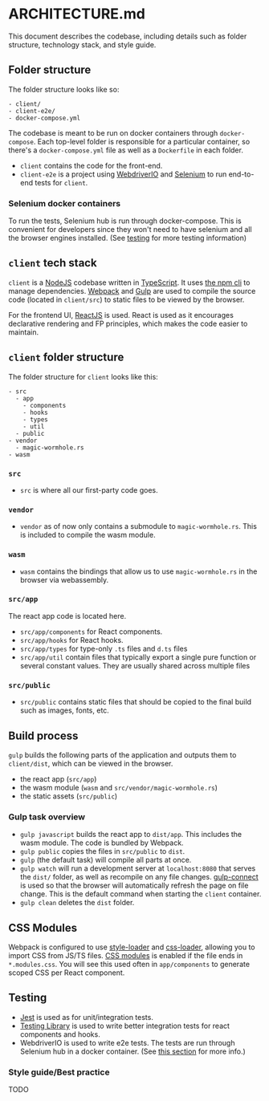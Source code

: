 # ARCHITECTURE.md

This document describes the codebase, including details such as folder structure, technology stack, and style guide.

## Folder structure

The folder structure looks like so:

```
- client/
- client-e2e/
- docker-compose.yml
```

The codebase is meant to be run on docker containers through `docker-compose`. Each top-level folder is responsible for a particular container, so there's a `docker-compose.yml` file as well as a `Dockerfile` in each folder.

- `client` contains the code for the front-end.
- `client-e2e` is a project using [WebdriverIO](https://webdriver.io/) and [Selenium](https://www.selenium.dev/) to run end-to-end tests for `client`.

### Selenium docker containers

To run the tests, Selenium hub is run through docker-compose. This is convenient for developers since they won't need to have selenium and all the browser engines installed. (See [testing](#testing) for more testing information)

## `client` tech stack

`client` is a [NodeJS](https://nodejs.org/en/) codebase written in [TypeScript](https://www.typescriptlang.org/). It uses [the npm cli](https://docs.npmjs.com/cli/) to manage dependencies.
[Webpack](https://webpack.js.org/) and [Gulp](https://gulpjs.com/) are used to compile the source code (located in `client/src`) to static files to be viewed by the browser.

For the frontend UI, [ReactJS](https://reactjs.org/) is used. React is used as it encourages declarative rendering and FP principles, which makes the code easier to maintain.

## `client` folder structure

The folder structure for `client` looks like this:

```
- src
  - app
    - components
    - hooks
    - types
    - util
  - public
- vendor
  - magic-wormhole.rs
- wasm
```

### `src`

- `src` is where all our first-party code goes.

### `vendor`

- `vendor` as of now only contains a submodule to `magic-wormhole.rs`. This is included to compile the wasm module.

### `wasm`

- `wasm` contains the bindings that allow us to use `magic-wormhole.rs` in the browser via webassembly.

### `src/app`

The react app code is located here.

- `src/app/components` for React components.
- `src/app/hooks` for React hooks.
- `src/app/types` for type-only `.ts` files and `d.ts` files
- `src/app/util` contain files that typically export a single pure function or several constant values. They are usually shared across multiple files

### `src/public`

- `src/public` contains static files that should be copied to the final build such as images, fonts, etc.

## Build process

`gulp` builds the following parts of the application and outputs them to `client/dist`, which can be viewed in the browser.

- the react app (`src/app`)
- the wasm module (`wasm` and `src/vendor/magic-wormhole.rs`)
- the static assets (`src/public`)

### Gulp task overview

- `gulp javascript` builds the react app to `dist/app`. This includes the wasm module. The code is bundled by Webpack.
- `gulp public` copies the files in `src/public` to `dist`.
- `gulp` (the default task) will compile all parts at once.
- `gulp watch` will run a development server at `localhost:8080` that serves the `dist/` folder, as well as recompile on any file changes. [gulp-connect](https://github.com/avevlad/gulp-connect) is used so that the browser will automatically refresh the page on file change. This is the default command when starting the `client` container.
- `gulp clean` deletes the `dist` folder.

## CSS Modules

Webpack is configured to use [style-loader](https://webpack.js.org/loaders/style-loader/) and [css-loader](https://webpack.js.org/loaders/css-loader/), allowing you to import CSS from JS/TS files.
[CSS modules](https://github.com/css-modules/css-modules) is enabled if the file ends in `*.modules.css`. You will see this used often in `app/components` to generate scoped CSS per React component.

## Testing

- [Jest](https://jestjs.io/) is used as for unit/integration tests.
- [Testing Library](https://testing-library.com/) is used to write better integration tests for react components and hooks.
- WebdriverIO is used to write e2e tests. The tests are run through Selenium hub in a docker container. (See [this section](#selenium-docker-containers) for more info.)

### Style guide/Best practice

TODO
